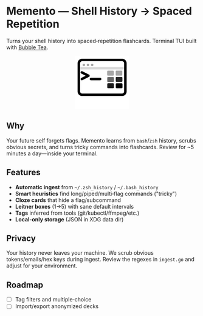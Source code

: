 # Memento — Shell History → Spaced Repetition


Turns your shell history into spaced‑repetition flashcards. Terminal TUI built with [Bubble Tea](https://github.com/charmbracelet/bubbletea).


<p align="center">
<img src="assets/logo.svg" alt="Memento logo" width="140"/>
</p>


## Why
Your future self forgets flags. Memento learns from `bash`/`zsh` history, scrubs obvious secrets, and turns tricky commands into flashcards. Review for ~5 minutes a day—inside your terminal.


## Features
-  **Automatic ingest** from `~/.zsh_history` / `~/.bash_history`
-  **Smart heuristics** find long/piped/multi‑flag commands ("tricky")
-  **Cloze cards** that hide a flag/subcommand
-  **Leitner boxes** (1→5) with sane default intervals
-  **Tags** inferred from tools (git/kubectl/ffmpeg/etc.)
-  **Local‑only storage** (JSON in XDG data dir)

## Privacy
Your history never leaves your machine. We scrub obvious tokens/emails/hex keys during ingest. Review the regexes in `ingest.go` and adjust for your environment.

## Roadmap
- [ ] Tag filters and multiple‑choice
- [ ] Import/export anonymized decks
